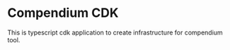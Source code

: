 # Compendium CDK

This is typescript cdk application to create infrastructure for compendium tool. 
<!-- TODO: finish readme -->
